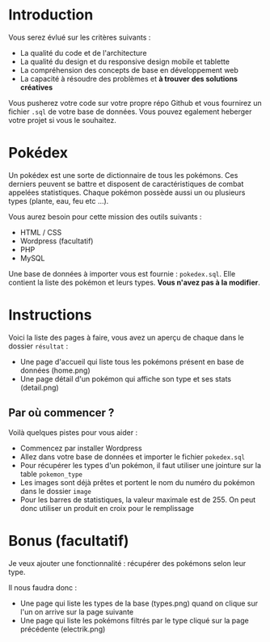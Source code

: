 # Introduction
Vous serez évlué sur les critères suivants :
- La qualité du code et de l'architecture
- La qualité du design et du responsive design mobile et tablette
- La compréhension des concepts de base en développement web
- La capacité à résoudre des problèmes et **à trouver des solutions créatives**

Vous pusherez votre code sur votre propre répo Github et vous fournirez un fichier `.sql` de votre base de données.
Vous pouvez egalement heberger votre projet si vous le souhaitez.

# Pokédex

Un pokédex est une sorte de dictionnaire de tous les pokémons. Ces derniers peuvent se battre et disposent de caractéristiques de combat appelées statistiques. Chaque pokémon possède aussi un ou plusieurs types (plante, eau, feu etc ...).

Vous aurez besoin pour cette mission des outils suivants : 
- HTML / CSS
- Wordpress (facultatif)
- PHP
- MySQL


Une base de données à importer vous est fournie : `pokedex.sql`. Elle contient la liste des pokémon et 
leurs types. **Vous n'avez pas à la modifier**.

# Instructions 

Voici la liste des pages à faire, vous avez un aperçu de chaque dans le dossier `résultat` : 

- Une page d'accueil qui liste tous les pokémons présent en base de données (home.png)
- Une page détail d'un pokémon qui affiche son type et ses stats (detail.png)


## Par où commencer ?

Voilà quelques pistes pour vous aider : 

- Commencez par installer Wordpress
- Allez dans votre base de données et importer le fichier `pokedex.sql`
- Pour récupérer les types d'un pokémon, il faut utiliser une jointure sur la table `pokemon_type`
- Les images sont déjà prêtes et portent le nom du numéro du pokémon dans le dossier `image`
- Pour les barres de statistiques, la valeur maximale est de 255. On peut donc utiliser un produit en croix pour le remplissage

# Bonus (facultatif)

Je veux ajouter une fonctionnalité : récupérer des pokémons selon leur type.

Il nous faudra donc : 
- Une page qui liste les types de la base (types.png) quand on clique sur l'un on arrive sur la page suivante
- Une page qui liste les pokémons filtrés par le type cliqué sur la page précédente (electrik.png)
